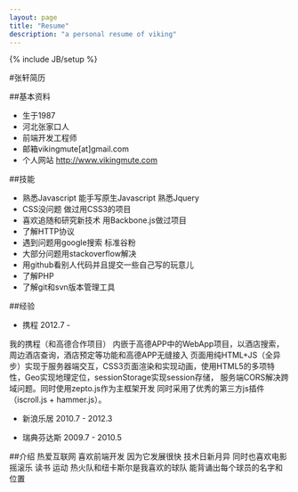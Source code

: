 ```yaml
---
layout: page
title: "Resume"
description: "a personal resume of viking"
---
```

{% include JB/setup %}

#张轩简历

##基本资料
* 生于1987
* 河北张家口人
* 前端开发工程师
* 邮箱vikingmute[at]gmail.com
* 个人网站 http://www.vikingmute.com

##技能
* 熟悉Javascript 能手写原生Javascript 熟悉Jquery
* CSS没问题 做过用CSS3的项目
* 喜欢追随和研究新技术 用Backbone.js做过项目
* 了解HTTP协议
* 遇到问题用google搜索 标准谷粉
* 大部分问题用stackoverflow解决
* 用github看别人代码并且提交一些自己写的玩意儿
* 了解PHP 
* 了解git和svn版本管理工具

##经验
* 携程 2012.7 - 

我的携程（和高德合作项目）
内嵌于高德APP中的WebApp项目，以酒店搜索，周边酒店查询，酒店预定等功能和高德APP无缝接入
页面用纯HTML+JS（全异步）实现于服务器端交互，CSS3页面渲染和实现动画，使用HTML5的多项特性，Geo实现地理定位，sessionStorage实现session存储，
服务端CORS解决跨域问题。同时使用zepto.js作为主框架开发 同时采用了优秀的第三方js插件（iscroll.js + hammer.js）。

* 新浪乐居 2010.7 - 2012.3

* 瑞典芬达斯 2009.7 - 2010.5

##介绍
热爱互联网 喜欢前端开发 因为它发展很快 技术日新月异 同时也喜欢电影 摇滚乐 读书 运动 热火队和纽卡斯尔是我喜欢的球队 能背诵出每个球员的名字和位置
